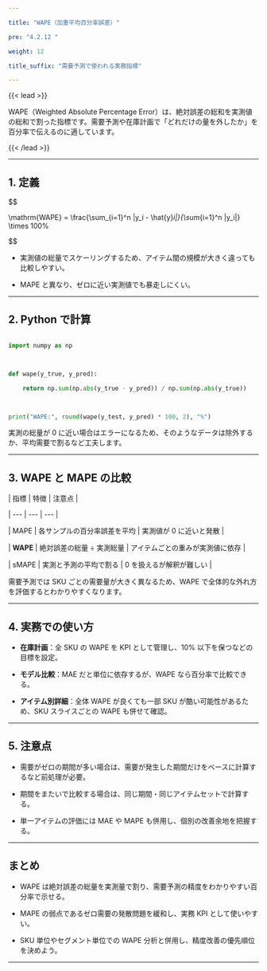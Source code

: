 ```yaml
---

title: "WAPE（加重平均百分率誤差）"

pre: "4.2.12 "

weight: 12

title_suffix: "需要予測で使われる実務指標"

---
```




{{< lead >}}

WAPE（Weighted Absolute Percentage Error）は、絶対誤差の総和を実測値の総和で割った指標です。需要予測や在庫計画で「どれだけの量を外したか」を百分率で伝えるのに適しています。

{{< /lead >}}



---



## 1. 定義



$$

\mathrm{WAPE} = \frac{\sum_{i=1}^n |y_i - \hat{y}_i|}{\sum_{i=1}^n |y_i|} \times 100\%

$$



- 実測値の総量でスケーリングするため、アイテム間の規模が大きく違っても比較しやすい。

- MAPE と異なり、ゼロに近い実測値でも暴走しにくい。



---



## 2. Python で計算



```python

import numpy as np



def wape(y_true, y_pred):

    return np.sum(np.abs(y_true - y_pred)) / np.sum(np.abs(y_true))



print("WAPE:", round(wape(y_test, y_pred) * 100, 2), "%")

```



実測の総量が 0 に近い場合はエラーになるため、そのようなデータは除外するか、平均需要で割るなど工夫します。



---



## 3. WAPE と MAPE の比較



| 指標 | 特徴 | 注意点 |

| --- | --- | --- |

| MAPE | 各サンプルの百分率誤差を平均 | 実測値が 0 に近いと発散 |

| **WAPE** | 絶対誤差の総量 ÷ 実測総量 | アイテムごとの重みが実測値に依存 |

| sMAPE | 実測と予測の平均で割る | 0 を扱えるが解釈が難しい |



需要予測では SKU ごとの需要量が大きく異なるため、WAPE で全体的な外れ方を評価するとわかりやすくなります。



---



## 4. 実務での使い方



- **在庫計画**：全 SKU の WAPE を KPI として管理し、10% 以下を保つなどの目標を設定。

- **モデル比較**：MAE だと単位に依存するが、WAPE なら百分率で比較できる。

- **アイテム別詳細**：全体 WAPE が良くても一部 SKU が酷い可能性があるため、SKU スライスごとの WAPE も併せて確認。



---



## 5. 注意点



- 需要がゼロの期間が多い場合は、需要が発生した期間だけをベースに計算するなど前処理が必要。

- 期間をまたいで比較する場合は、同じ期間・同じアイテムセットで計算する。

- 単一アイテムの評価には MAE や MAPE も併用し、個別の改善余地を把握する。



---



## まとめ



- WAPE は絶対誤差の総量を実測量で割り、需要予測の精度をわかりやすい百分率で示せる。

- MAPE の弱点であるゼロ需要の発散問題を緩和し、実務 KPI として使いやすい。

- SKU 単位やセグメント単位での WAPE 分析と併用し、精度改善の優先順位を決めよう。



---


